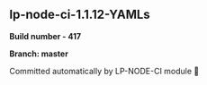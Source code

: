 ## lp-node-ci-1.1.12-YAMLs

**Build number - 417**

**Branch: master**

 Committed automatically by LP-NODE-CI module :rocket: